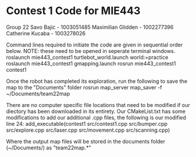 # Contest 1 Code for MIE443

Group 22 
Savo Bajic - 1003051485 
Maximilian Glidden - 1002277396 
Catherine Kucaba - 1003278026

Command lines required to initiate the code are given in sequential order below. NOTE: these need to be opened in seperate terminal windows. roslaunch mie443_contest1 turtlebot_world.launch world:=practice roslaunch mie443_contest1 gmapping.launch rosrun mie443_contest1 contest1

Once the robot has completed its exploration, run the following to save the map to the "Documents" folder rosrun map_server map_saver -f ~/Documents/team22map

There are no computer specific file locations that need to be modified if our diectory has been downloaded in its entirety. Our CMakeList.txt has some modifications to add our additional .cpp files, the following is our modified line 24: add_executable(contest1 src/contest1.cpp src/bumper.cpp src/explore.cpp src/laser.cpp src/movement.cpp src/scanning.cpp)

Where the output map files will be stored in the documents folder (~/Documents/) as "team22map.*"
